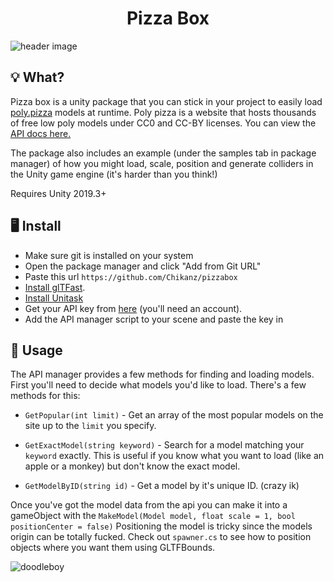 <p align="center">
<h1 align="center">Pizza Box</h1>
<img alt="header image" src="https://static.poly.pizza/press/1.jpg">
</p>

## 💡 What?
Pizza box is a unity package that you can stick in your project to easily load [poly.pizza](https://poly.pizza) models at runtime. Poly pizza is a website that hosts thousands of free low poly models under CC0 and CC-BY licenses. 
You can view the [API docs here.](https://poly.pizza/docs/api)

The package also includes an example (under the samples tab in package manager) of how you might load, scale, position and generate colliders in the Unity game engine (it's harder than you think!)

Requires Unity 2019.3+

## 🖥 Install
- Make sure git is installed on your system
- Open the package manager and click "Add from Git URL"
- Paste this url `https://github.com/Chikanz/pizzabox`
- [Install glTFast](https://github.com/atteneder/glTFast#installing).
- [Install Unitask](https://github.com/Cysharp/UniTask)
- Get your API key from [here](https://poly.pizza/settings/api) (you'll need an account).
- Add the API manager script to your scene and paste the key in

## 🍕 Usage
The API manager provides a few methods for finding and loading models.
First you'll need to decide what models you'd like to load. There's a few methods for this:
- `GetPopular(int limit)` - Get an array of the most popular models on the site up to the `limit` you specify.

- `GetExactModel(string keyword)` - Search for a model matching your `keyword` exactly. This is useful if you know what you want to load (like an apple or a monkey) but don't know the exact model.

- `GetModelByID(string id)` - Get a model by it's unique ID. (crazy ik)

Once you've got the model data from the api you can make it into a gameObject with the `MakeModel(Model model, float scale = 1, bool positionCenter = false)` Positioning the model is tricky since the models origin can be totally fucked. Check out `spawner.cs` to see how to position objects where you want them using GLTFBounds. 

![doodleboy](https://i.imgur.com/8Kea73n.jpeg)
